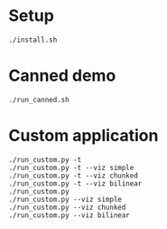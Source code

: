 # Setup

```
./install.sh
```

# Canned demo

```
./run_canned.sh
```

# Custom application

```
./run_custom.py -t
./run_custom.py -t --viz simple
./run_custom.py -t --viz chunked
./run_custom.py -t --viz bilinear
./run_custom.py
./run_custom.py --viz simple
./run_custom.py --viz chunked
./run_custom.py --viz bilinear
```
